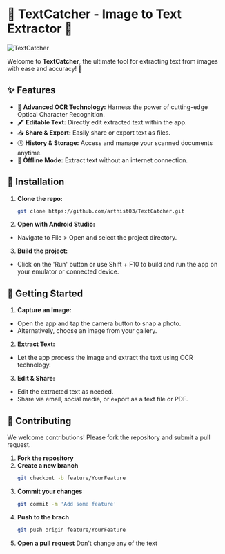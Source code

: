 # 📸 TextCatcher - Image to Text Extractor 📝

![TextCatcher](https://i.giphy.com/media/v1.Y2lkPTc5MGI3NjExdW9wZHptdm4wYm9kcmRvN2trMGx3YjFsb2xxOWxodWJmZm1hMTZkMCZlcD12MV9pbnRlcm5hbF9naWZfYnlfaWQmY3Q9Zw/jkgzD7aT3obzeDw2xj/giphy.gif)

Welcome to **TextCatcher**, the ultimate tool for extracting text from images with ease and accuracy! 🚀

## ✨ Features

- 🧠 **Advanced OCR Technology:** Harness the power of cutting-edge Optical Character Recognition.
- 🖋️ **Editable Text:** Directly edit extracted text within the app.
- 📤 **Share & Export:** Easily share or export text as files.
- 🕒 **History & Storage:** Access and manage your scanned documents anytime.
- 📶 **Offline Mode:** Extract text without an internet connection.

## 📲 Installation

1. **Clone the repo:**
   ```bash
   git clone https://github.com/arthist03/TextCatcher.git

2. **Open with Android Studio:**
  - Navigate to File > Open and select the project directory.
    
3. **Build the project:**
  - Click on the 'Run' button or use Shift + F10 to build and run the app on your emulator or connected device.   

## 🚀 Getting Started

1. **Capture an Image:**
- Open the app and tap the camera button to snap a photo.
- Alternatively, choose an image from your gallery.

2. **Extract Text:**
- Let the app process the image and extract the text using OCR technology.

3. **Edit & Share:**
- Edit the extracted text as needed.
- Share via email, social media, or export as a text file or PDF.

## 🤝 Contributing

We welcome contributions! Please fork the repository and submit a pull request.

1. **Fork the repository**
2. **Create a new branch**
   ```bash
   git checkout -b feature/YourFeature
3. **Commit your changes**
      ```bash
      git commit -m 'Add some feature'
4. **Push to the brach**
      ```bash
      git push origin feature/YourFeature
5. **Open a pull request**
   Don't change any of the text
